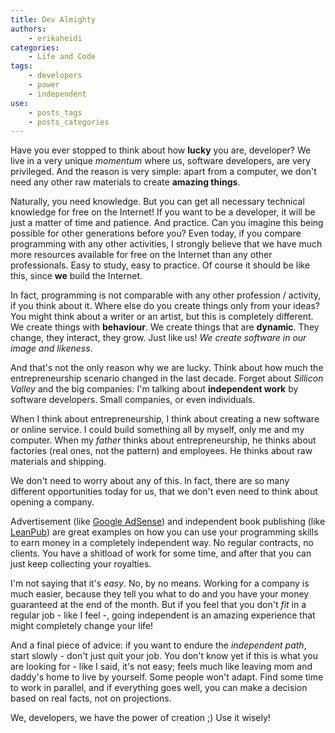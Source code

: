 ```yaml
---
title: Dev Almighty
authors:
    - erikaheidi
categories:
    - Life and Code
tags:
    - developers
    - power
    - independent
use:
    - posts_tags
    - posts_categories
---
```


Have you ever stopped to think about how **lucky** you are, developer? We live in a very unique _momentum_ where us, software developers, are very privileged.
And the reason is very simple: apart from a computer, we don't need any other raw materials to create **amazing things**.

Naturally, you need knowledge. But you can get all necessary technical knowledge for free on the Internet! If you want to be a developer, it will be just a matter of time
and patience. And practice. Can you imagine this being possible for other generations before you? Even today, if you compare programming with any other activities, I
strongly believe that we have much more resources available for free on the Internet than any other professionals. Easy to study, easy to practice. Of course it should
be like this, since **we** build the Internet.

In fact, programming is not comparable with any other profession / activity, if you think about it. Where else do you create things only from your ideas? You might think about a
writer or an artist, but this is completely different. We create things with **behaviour**. We create things that are **dynamic**. They change, they interact, they grow. Just like us!
_We create software in our image and likeness_.

And that's not the only reason why we are lucky. Think about how much the entrepreneurship scenario changed in the last decade. Forget about _Sillicon Valley_ and the
big companies: I'm talking about **independent work** by software developers. Small companies, or even individuals.

When I think about entrepreneurship, I think about creating a new software or online service. I could build something all by myself, only me and my computer.
When my _father_ thinks about entrepreneurship, he thinks about factories (real ones, not the pattern) and employees. He thinks about raw materials and shipping.

We don't need to worry about any of this. In fact, there are so many different opportunities today for us, that we don't even need to think about opening a company.

Advertisement (like [Google AdSense](http://google.com/adsense)) and independent book publishing (like [LeanPub](http://leanpub.com)) are great examples on how you can use your programming skills to earn money
in a completely independent way. No regular contracts, no clients. You have a shitload of work for some time, and after that you can just keep collecting your
royalties.

I'm not saying that it's _easy_. No, by no means. Working for a company is much easier, because they tell you what to do and you have your money guaranteed at the end of
the month. But if you feel that you don't _fit_ in a regular job - like I feel -, going independent is an amazing experience that might completely change your life!

And a final piece of advice: if you want to endure the _independent path_, start slowly - don't just quit your job. You don't know yet if this is what you are looking for - like I said, it's not easy; feels
much like leaving mom and daddy's home to live by yourself. Some people won't adapt. Find some time to work in parallel, and if everything goes well, you can make a decision based on real facts, not on projections.

We, developers, we have the power of creation ;) Use it wisely!




